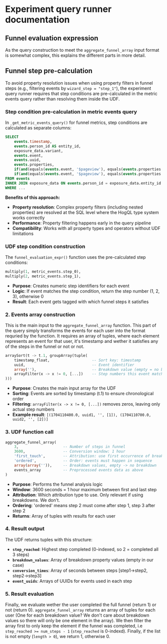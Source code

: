 # Experiment query runner documentation

## Funnel evaluation expression

As the query construction to meet the `aggregate_funnel_array` input format is somewhat complex,
this explains the different parts in more detail.

## Funnel step pre-calculation

To avoid property resolution issues when using property filters in funnel steps (e.g., filtering events by `wizard_step = "step_1"`), the experiment query runner requires that step conditions are pre-calculated in the metric events query rather than resolving them inside the UDF.

### Step condition pre-calculation in metric events query

In `_get_metric_events_query()` for funnel metrics, step conditions are calculated as separate columns:

```sql
SELECT
    events.timestamp,
    events.person_id AS entity_id,
    exposure_data.variant,
    events.event,
    events.uuid,
    events.properties,
    if(and(equals(events.event, '$pageview'), equals(events.properties.wizard_step, 'step_1')), 1, 0) AS step_0,
    if(and(equals(events.event, '$pageview'), equals(events.properties.wizard_step, 'step_2')), 1, 0) AS step_1
FROM events
INNER JOIN exposure_data ON events.person_id = exposure_data.entity_id
WHERE ...
```

**Benefits of this approach:**

-   **Property resolution**: Complex property filters (including nested properties) are resolved at the SQL level where the HogQL type system works correctly
-   **Performance**: Property filtering happens early in the query pipeline
-   **Compatibility**: Works with all property types and operators without UDF limitations

### UDF step condition construction

The `funnel_evaluation_expr()` function uses the pre-calculated step conditions:

```sql
multiply(1, metric_events.step_0),
multiply(2, metric_events.step_1),
```

-   **Purpose**: Creates numeric step identifiers for each event
-   **Logic**: If event matches the step condition, return the step number (1, 2, 3), otherwise 0
-   **Result**: Each event gets tagged with which funnel steps it satisfies

### 2. Events array construction

This is the main input to the `aggregate_funnel_array` function. This part of the query simply transforms the events for each
user into the format requried by the function. It requires an array of tuples, where each element represents an event for that
user, it's timestamp and wether it satisfies any of the steps in the funnel or not or not.

```sql
arraySort(t -> t.1, groupArray(tuple(
    timestamp_float,                   -- Sort key: timestamp
    uuid,                              -- Event identifier
    array(''),                         -- Breakdown value (empty = no breakdown)
    arrayFilter(x -> x != 0, [...])    -- Step numbers this event matches
)))
```

-   **Purpose**: Creates the main input array for the UDF
-   **Sorting**: Events are sorted by timestamp (t.1) to ensure chronological order
-   **Filtering**: `arrayFilter(x -> x != 0, [...])` removes zeros, leaving only actual step numbers
-   **Example result**: `[(1704110400.0, uuid1, '', [1]), (1704110700.0, uuid2, '', [2])]`

### 3. UDF function call

```sql
aggregate_funnel_array(
    3,                    -- Number of steps in funnel
    3600,                 -- Conversion window: 1 hour
    'first_touch',        -- Attribution: use first occurrence of breakdown
    'ordered',            -- Order: events must happen in sequence
    array(array('')),     -- Breakdown values, empty -> no breakdown
    events_array          -- Preprocessed events data as above
)
```

-   **Purpose**: Performs the funnel analysis logic
-   **Window**: 3600 seconds = 1 hour maximum between first and last step
-   **Attribution**: Which attribution type to use. Only relevant if using breakdowns. We don't.
-   **Ordering**: 'ordered' means step 2 must come after step 1, step 3 after step 2
-   **Returns**: Array of tuples with results for each user

### 4. Result output

The UDF returns tuples with this structure:

-   **`step_reached`**: Highest step completed (0-indexed, so 2 = completed all 3 steps)
-   **`breakdown_values`**: Array of breakdown property values (empty in our case)
-   **`conversion_times`**: Array of seconds between steps [step1→step2, step2→step3]
-   **`event_uuids`**: Arrays of UUIDs for events used in each step

### 5. Result evaluation

Finally, we evaluate wether the user completed the full funnel (return 1) or not (return 0).
`aggregate_funnel_array` returns an array of tuples for each user (One for each breakdown value?
We don't care about breakdown values so there will only be one element in the array). We then
filter the array first to only keep the element if the funnel was completed,
i.e `step_reached >= num_steps - 1` (`step_reached` is 0-indexd).
Finally, if the list is not empty (`length > 0`), we return 1, otherwise 0.
